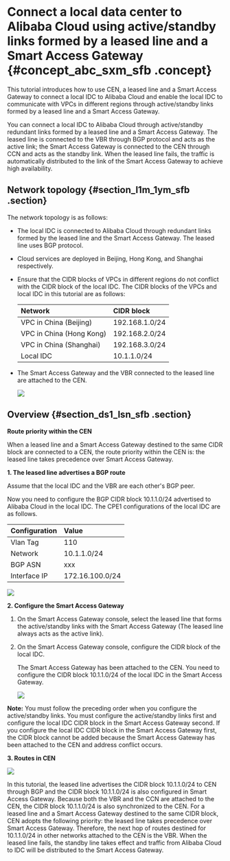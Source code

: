 # Connect a local data center to Alibaba Cloud using active/standby links formed by a leased line and a Smart Access Gateway {#concept_abc_sxm_sfb .concept}

This tutorial introduces how to use CEN, a leased line and a Smart Access Gateway to connect a local IDC to Alibaba Cloud and enable the local IDC to communicate with VPCs in different regions through active/standby links formed by a leased line and a Smart Access Gateway.

You can connect a local IDC to Alibaba Cloud through active/standby redundant links formed by a leased line and a Smart Access Gateway. The leased line is connected to the VBR through BGP protocol and acts as the active link; the Smart Access Gateway is connected to the CEN through CCN and acts as the standby link. When the leased line fails, the traffic is automatically distributed to the link of the Smart Access Gateway to achieve high availability.

## Network topology {#section_l1m_1ym_sfb .section}

The network topology is as follows:

-   The local IDC is connected to Alibaba Cloud through redundant links formed by the leased line and the Smart Access Gateway. The leased line uses BGP protocol.
-   Cloud services are deployed in Beijing, Hong Kong, and Shanghai respectively.
-   Ensure that the CIDR blocks of VPCs in different regions do not conflict with the CIDR block of the local IDC. The CIDR blocks of the VPCs and local IDC in this tutorial are as follows:

    |Network|CIDR block|
    |:------|:---------|
    |VPC in China \(Beijing\)|192.168.1.0/24|
    |VPC in China \(Hong Kong\)|192.168.2.0/24|
    |VPC in China \(Shanghai\)|192.168.3.0/24|
    |Local IDC|10.1.1.0/24|

-   The Smart Access Gateway and the VBR connected to the leased line are attached to the CEN.

    ![](http://static-aliyun-doc.oss-cn-hangzhou.aliyuncs.com/assets/img/60922/155417215930839_en-US.png)


## Overview {#section_ds1_lsn_sfb .section}

**Route priority within the CEN**

When a leased line and a Smart Access Gateway destined to the same CIDR block are connected to a CEN, the route priority within the CEN is: the leased line takes precedence over Smart Access Gateway.

**1. The leased line advertises a BGP route**

Assume that the local IDC and the VBR are each other's BGP peer.

Now you need to configure the BGP CIDR block 10.1.1.0/24 advertised to Alibaba Cloud in the local IDC. The CPE1 configurations of the local IDC are as follows.

|Configuration|Value|
|:------------|:----|
|Vlan Tag|110|
|Network|10.1.1.0/24|
|BGP ASN|xxx|
|Interface IP|172.16.100.0/24|

![](http://static-aliyun-doc.oss-cn-hangzhou.aliyuncs.com/assets/img/60922/155417215930840_en-US.png)

**2. Configure the Smart Access Gateway** 

1.  On the Smart Access Gateway console, select the leased line that forms the active/standby links with the Smart Access Gateway \(The leased line always acts as the active link\).
2.  On the Smart Access Gateway console, configure the CIDR block of the local IDC.

    The Smart Access Gateway has been attached to the CEN. You need to configure the CIDR block 10.1.1.0/24 of the local IDC in the Smart Access Gateway.

    ![](http://static-aliyun-doc.oss-cn-hangzhou.aliyuncs.com/assets/img/60922/155417215930842_en-US.png)


**Note:** You must follow the preceding order when you configure the active/standby links. You must configure the active/standby links first and configure the local IDC CIDR block in the Smart Access Gateway second. If you configure the local IDC CIDR block in the Smart Access Gateway first, the CIDR block cannot be added because the Smart Access Gateway has been attached to the CEN and address conflict occurs.

**3. Routes in CEN**

![](http://static-aliyun-doc.oss-cn-hangzhou.aliyuncs.com/assets/img/60922/155417215930843_en-US.png)

In this tutorial, the leased line advertises the CIDR block 10.1.1.0/24 to CEN through BGP and the CIDR block 10.1.1.0/24 is also configured in Smart Access Gateway. Because both the VBR and the CCN are attached to the CEN, the CIDR block 10.1.1.0/24 is also synchronized to the CEN. For a leased line and a Smart Access Gateway destined to the same CIDR block, CEN adopts the following priority: the leased line takes precedence over Smart Access Gateway. Therefore, the next hop of routes destined for 10.1.1.0/24 in other networks attached to the CEN is the VBR. When the leased line fails, the standby line takes effect and traffic from Alibaba Cloud to IDC will be distributed to the Smart Access Gateway.

